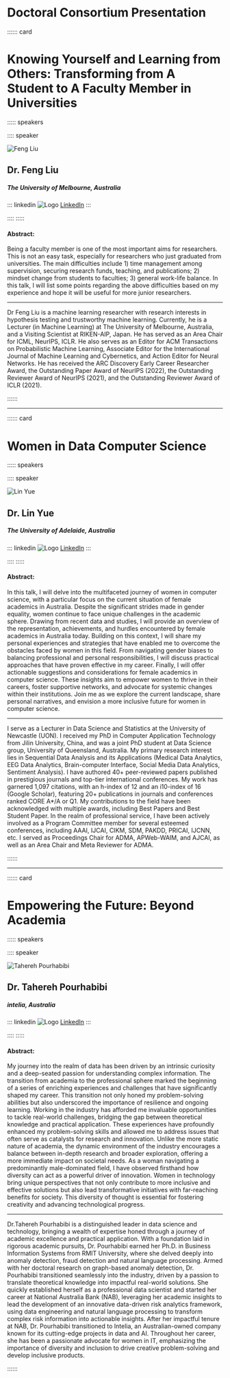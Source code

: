 # Doctoral Consortium Presentation

:::::: card

# Knowing Yourself and Learning from Others: Transforming from A Student to A Faculty Member in Universities

::::: speakers

:::: speaker

![Feng Liu](./media/Speech/DC/Feng%20Liu.jpg)

## Dr. Feng Liu

##### The University of Melbourne, Australia

::: linkedin
![Logo](./media/LinkedIn.png) [LinkedIn](https://au.linkedin.com/in/alexfengliu)
:::

::::
:::::



#### Abstract:

Being a faculty member is one of the most important aims for researchers. This is not an easy task, especially for researchers who just graduated from universities. The main difficulties include 1) time management among supervision, securing research funds, teaching, and publications; 2) mindset change from students to faculties; 3) general work-life balance. In this talk, I will list some points regarding the above difficulties based on my experience and hope it will be useful for more junior researchers. 

---

Dr Feng Liu is a machine learning researcher with research interests in hypothesis testing and trustworthy machine learning. Currently, he is a Lecturer (in Machine Learning) at The University of Melbourne, Australia, and a Visiting Scientist at RIKEN-AIP, Japan. He has served as an Area Chair for ICML, NeurIPS, ICLR. He also serves as an Editor for ACM Transactions on Probabilistic Machine Learning, Associate Editor for the International Journal of Machine Learning and Cybernetics, and Action Editor for Neural Networks. He has received the ARC Discovery Early Career Researcher Award, the Outstanding Paper Award of NeurIPS (2022), the Outstanding Reviewer Award of NeurIPS (2021), and the Outstanding Reviewer Award of ICLR (2021).

::::::

---

:::::: card

# Women in Data Computer Science

::::: speakers

:::: speaker

![Lin Yue](./media/Speech/DC/Lin%20Yue.jpg)

## Dr. Lin Yue

##### The University of Adelaide, Australia

::: linkedin
![Logo](./media/LinkedIn.png) [LinkedIn](https://au.linkedin.com/in/lin-yue-011b83216)
:::

::::
:::::



#### Abstract:

In this talk, I will delve into the multifaceted journey of women in computer science, with a particular focus on the current situation of female academics in Australia. Despite the significant strides made in gender equality, women continue to face unique challenges in the academic sphere. Drawing from recent data and studies, I will provide an overview of the representation, achievements, and hurdles encountered by female academics in Australia today. Building on this context, I will share my personal experiences and strategies that have enabled me to overcome the obstacles faced by women in this field. From navigating gender biases to balancing professional and personal responsibilities, I will discuss practical approaches that have proven effective in my career. Finally, I will offer actionable suggestions and considerations for female academics in computer science. These insights aim to empower women to thrive in their careers, foster supportive networks, and advocate for systemic changes within their institutions. Join me as we explore the current landscape, share personal narratives, and envision a more inclusive future for women in computer science.

---

I serve as a Lecturer in Data Science and Statistics at the University of Newcastle (UON). I received my PhD in Computer Application Technology from Jilin University, China, and was a joint PhD student at Data Science group, University of Queensland, Australia. My primary research interest lies in Sequential Data Analysis and its Applications (Medical Data Analytics, EEG Data Analytics, Brain-computer Interface, Social Media Data Analytics, Sentiment Analysis). I have authored 40+ peer-reviewed papers published in prestigious journals and top-tier international conferences. My work has garnered 1,097 citations, with an h-index of 12 and an i10-index of 16 (Google Scholar), featuring 20+ publications in journals and conferences ranked CORE A*/A or Q1. My contributions to the field have been acknowledged with multiple awards, including Best Papers and Best Student Paper. In the realm of professional service, I have been actively involved as a Program Committee member for several esteemed conferences, including AAAI, IJCAI, CIKM, SDM, PAKDD, PRICAI, IJCNN, etc. I served as Proceedings Chair for ADMA, APWeb-WAIM, and AJCAI, as well as an Area Chair and Meta Reviewer for ADMA.

::::::

---


:::::: card

# Empowering the Future: Beyond Academia

::::: speakers

:::: speaker

![Tahereh Pourhabibi](./media/Speech/DC/Tahereh%20Pourhabibi.jpg)

## Dr. Tahereh Pourhabibi

##### intelia, Australia

::: linkedin
![Logo](./media/LinkedIn.png) [LinkedIn](https://au.linkedin.com/in/taherehpourhabibi)
:::

::::
:::::



#### Abstract:

My journey into the realm of data has been driven by an intrinsic curiosity and a deep-seated passion for understanding complex information. The transition from academia to the professional sphere marked the beginning of a series of enriching experiences and challenges that have significantly shaped my career. This transition not only honed my problem-solving abilities but also underscored the importance of resilience and ongoing learning. Working in the industry has afforded me invaluable opportunities to tackle real-world challenges, bridging the gap between theoretical knowledge and practical application. These experiences have profoundly enhanced my problem-solving skills and allowed me to address issues that often serve as catalysts for research and innovation. Unlike the more static nature of academia, the dynamic environment of the industry encourages a balance between in-depth research and broader exploration, offering a more immediate impact on societal needs. As a woman navigating a predominantly male-dominated field, I have observed firsthand how diversity can act as a powerful driver of innovation. Women in technology bring unique perspectives that not only contribute to more inclusive and effective solutions but also lead transformative initiatives with far-reaching benefits for society. This diversity of thought is essential for fostering creativity and advancing technological progress.

---

Dr.Tahereh Pourhabibi is a distinguished leader in data science and technology, bringing a wealth of expertise honed through a journey of academic excellence and practical application. With a foundation laid in rigorous academic pursuits, Dr. Pourhabibi earned her Ph.D. in Business Information Systems from RMIT University, where she delved deeply into anomaly detection, fraud detection and natural language processing. Armed with her doctoral research on graph-based anomaly detection, Dr. Pourhabibi transitioned seamlessly into the industry, driven by a passion to translate theoretical knowledge into impactful real-world solutions. She quickly established herself as a professional data scientist and started her career at National Australia Bank (NAB), leveraging her academic insights to lead the development of an innovative data-driven risk analytics framework, using data engineering and natural language processing to transform complex risk information into actionable insights. After her impactful tenure at NAB, Dr. Pourhabibi transitioned to Intelia, an Australian-owned company known for its cutting-edge projects in data and AI. Throughout her career, she has been a passionate advocate for women in IT, emphasizing the importance of diversity and inclusion to drive creative problem-solving and develop inclusive products.

::::::